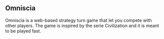 Omniscia
-------------

Omniscia is a web-based strategy turn game that let you compete with other players. The game is inspired by the serie Civilization and it is meant to be played fast.
